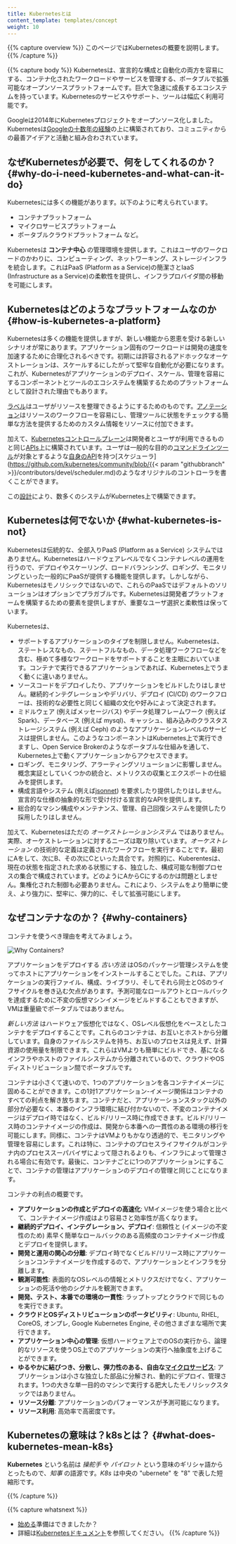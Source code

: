 ```yaml
---
title: Kubernetesとは
content_template: templates/concept
weight: 10
---
```


{{% capture overview %}}
このページではKubernetesの概要を説明します。
{{% /capture %}}

{{% capture body %}}
Kubernetesは、宣言的な構成と自動化の両方を容易にする、コンテナ化されたワークロードやサービスを管理する、ポータブルで拡張可能なオープンソースプラットフォームです。巨大で急速に成長するエコシステムを持っています。Kubernetesのサービスやサポート、ツールは幅広く利用可能です。

Googleは2014年にKubernetesプロジェクトをオープンソース化しました。Kubernetesは[Googleの十数年の経験](https://research.google.com/pubs/pub43438.html)の上に構築されており、コミュニティからの最善アイデアと活動と組み合わされています。

## なぜKubernetesが必要で、何をしてくれるのか？ {#why-do-i-need-kubernetes-and-what-can-it-do}

Kubernetesには多くの機能があります。以下のように考えられています。

- コンテナプラットフォーム
- マイクロサービスプラットフォーム
- ポータブルクラウドプラットフォーム
など。

Kubernetesは **コンテナ中心** の管理環境を提供します。これはユーザのワークロードのかわりに、コンピューティング、ネットワーキング、ストレージインフラを統合します。これはPaaS (Platform as a Service)の簡潔さとIaaS (Infrastructure as a Service)の柔軟性を提供し、インフラプロバイダ間の移動を可能にします。

## Kubernetesはどのようなプラットフォームなのか {#how-is-kubernetes-a-platform}

Kubernetesは多くの機能を提供しますが、新しい機能から恩恵を受ける新しいシナリオが常にあります。アプリケーション固有のワークロードは開発の速度を加速するために合理化されるべきです。初期には許容されるアドホックなオーケストレーションは、スケールするにしたがって堅牢な自動化が必要になります。これが、Kubernetesがアプリケーションのデプロイ、スケール、管理を容易にするコンポーネントとツールのエコシステムを構築するためのプラットフォームとして設計された理由でもあります。

[ラベル](/docs/concepts/overview/working-with-objects/labels/)はユーザがリソースを整理できるようにするためのものです。[アノテーション](/docs/concepts/overview/working-with-objects/annotations/)はリソースのワークフローを容易にし、管理ツールに状態をチェックする簡単な方法を提供するためのカスタム情報をリソースに付加できます。

加えて、[Kubernetesコントロールプレーン](/docs/concepts/overview/components/)は開発者とユーザが利用できるものと同じ[APIs](/docs/reference/using-api/api-overview/)上に構築されています。ユーザは一般的な目的の[コマンドラインツール](/docs/user-guide/kubectl-overview/)が対象とするような[自身のAPI](/docs/concepts/api-extension/custom-resources/)を持つ[スケジューラ](https://github.com/kubernetes/community/blob/{{< param "githubbranch" >}}/contributors/devel/scheduler.md)のようなオリジナルのコントローラを書くことができます。

この[設計](https://git.k8s.io/community/contributors/design-proposals/architecture/architecture.md)により、数多くのシステムがKubernetes上で構築できます。

## Kubernetesは何でないか {#what-kubernetes-is-not}

Kubernetesは伝統的な、全部入りPaaS (Platform as a Service) システムではありません。Kubernetesはハードウェアレベルでなくコンテナレベルの運用を行うので、デプロイやスケーリング、ロードバランシング、ロギング、モニタリングといった一般的にPaaSが提供する機能を提供します。しかしながら、Kubernetesはモノリシックではないので、これらのPaaSではデフォルトのソリューションはオプションでプラガブルです。Kubernetesは開発者プラットフォームを構築するための要素を提供しますが、重要なユーザ選択と柔軟性は保っています。

Kubernetesは、

* サポートするアプリケーションのタイプを制限しません。Kubernetesは、ステートレスなもの、ステートフルなもの、データ処理ワークフローなどを含む、極めて多様なワークロードをサポートすることを主眼においています。コンテナで実行できるアプリケーションであれば、Kubernetes上でうまく動くに違いありません。
* ソースコードをデプロイしたり、アプリケーションをビルドしたりはしません。継続的インテグレーションやデリバリ、デプロイ (CI/CD) のワークフローは、技術的な必要性と同じく組織の文化や好みによって決定されます。
* ミドルウェア (例えばメッセージバス) やデータ処理フレームワーク (例えば Spark)、データベース (例えば mysql)、キャッシュ、組み込みのクラスタストレージシステム (例えば Ceph) のようなアプリケーションレベルのサービスは提供しません。このようなコンポーネントはKubernetes上で実行できますし、Open Service Brokerのようなポータブルな仕組みを通して、Kubernetes上で動くアプリケーションからアクセスできます。
* ロギング、モニタリング、アラーティングソリューションに影響しません。概念実証としていくつかの統合と、メトリクスの収集とエクスポートの仕組みを提供します。
* 構成言語やシステム (例えば[jsonnet](https://github.com/google/jsonnet)) を要求したり提供したりはしません。宣言的な仕様の抽象的な形で受け付ける宣言的なAPIを提供します。
* 総合的なマシン構成やメンテナンス、管理、自己回復システムを提供したり採用したりはしません。

加えて、Kubernetesはただの *オーケストレーションシステム* ではありません。実際、オーケストレーションに対するニーズは取り除いています。*オーケストレーション* の技術的な定義は定義されたワークフローを実行することです。最初にAをして、次にB、その次にCといった具合です。対照的に、Kuberentesは、現在の状態を指定された求める状態にする、独立した、構成可能な制御プロセスの集合で構成されています。どのようにAからCにするのかは問題としません。集権化された制御も必要ありません。これにより、システムをより簡単に使え、より強力に、堅牢に、弾力的に、そして拡張可能にします。

## なぜコンテナなのか？ {#why-containers}

コンテナを使うべき理由を考えてみましょう。

![Why Containers?](/images/docs/why_containers.svg)

アプリケーションをデプロイする *古い方法* はOSのパッケージ管理システムを使ってホストにアプリケーションをインストールすることでした。これは、アプリケーションの実行ファイル、構成、ライブラリ、そしてそれら同士とOSのライフサイクルを巻き込む欠点があります。予測可能なロールアウトとロールバックを達成するために不変の仮想マシンイメージをビルドすることもできますが、VMは重量級でポータブルではありません。

*新しい方法* はハードウェア仮想化ではなく、OSレベル仮想化をベースとしたコンテナをデプロイすることです。これらのコンテナは、お互いとホストから分離しています。自身のファイルシステムを持ち、お互いのプロセスは見えず、計算資源の使用量を制限できます。これらはVMよりも簡単にビルドでき、基になるインフラやホストのファイルシステムから分離されているので、クラウドやOSディストリビューション間でポータブルです。

コンテナは小さくて速いので、1つのアプリケーションを各コンテナイメージに固めることができます。この1対1アプリケーション-イメージ関係はコンテナのすべての利点を解き放ちます。コンテナだと、アプリケーションスタック以外の部分が必要なく、本番のインフラ環境に結び付かないので、不変のコンテナイメージはデプロイ時ではなく、ビルド/リリース時に作成できます。ビルド/リリース時のコンテナイメージの作成は、開発から本番への一貫性のある環境の移行を可能にします。同様に、コンテナはVMよりもかなり透過的で、モニタリングや管理を容易にします。これは特に、コンテナのプロセスライフサイクルがコンテナ内のプロセススーパバイザによって隠されるよりも、インフラによって管理される場合に有効です。最後に、コンテナごとに1つのアプリケーションにすることで、コンテナの管理はアプリケーションのデプロイの管理と同じことになります。

コンテナの利点の概要です。

* **アプリケーションの作成とデプロイの高速化**:
    VMイメージを使う場合と比べて、コンテナイメージ作成はより容易さと効率性が高くなります。
* **継続的デプロイ、インテグレーション、デプロイ**:
    信頼性と (イメージの不変性のため) 素早く簡単なロールバックのある高頻度のコンテナイメージ作成とデプロイを提供します。
* **開発と運用の関心の分離**:
    デプロイ時でなくビルド/リリース時にアプリケーションコンテナイメージを作成するので、アプリケーションとインフラを分離します。
* **観測可能性**:
    表面的なOSレベルの情報とメトリクスだけでなく、アプリケーションの死活や他のシグナルを観測できます。
* **開発、テスト、本番での環境の一貫性**:
    ラップトップとクラウドで同じものを実行できます。
* **クラウドとOSディストリビューションのポータビリティ**:
    Ubuntu, RHEL, CoreOS, オンプレ, Google Kubernetes Engine, その他さまざまな場所で実行できます。
* **アプリケーション中心の管理**:
    仮想ハードウェア上でのOSの実行から、論理的なリソースを使うOS上でのアプリケーションの実行へ抽象度を上げることができます。
* **ゆるやかに結びつき、分散し、弾力性のある、自由な[マイクロサービス](https://martinfowler.com/articles/microservices.html)**:
    アプリケーションは小さな独立した部品に分解され、動的にデプロイ、管理されます。1つの大きな単一目的のマシンで実行する肥大したモノリシックスタックではありません。
* **リソース分離**:
    アプリケーションのパフォーマンスが予測可能になります。
* **リソース利用**:
    高効率で高密度です。

## Kubernetesの意味は？k8sとは？ {#what-does-kubernetes-mean-k8s}

**Kubernetes** という名前は *操舵手* や *パイロット* という意味のギリシャ語からとったもので、*知事* の語源です。*K8s* は中央の "ubernete" を "8" で表した短縮形です。

{{% /capture %}}

{{% capture whatsnext %}}
*   [始める](/docs/setup/)準備はできましたか？
*   詳細は[Kubernetesドキュメント](/ja/docs/home/)を参照してください。
{{% /capture %}}
